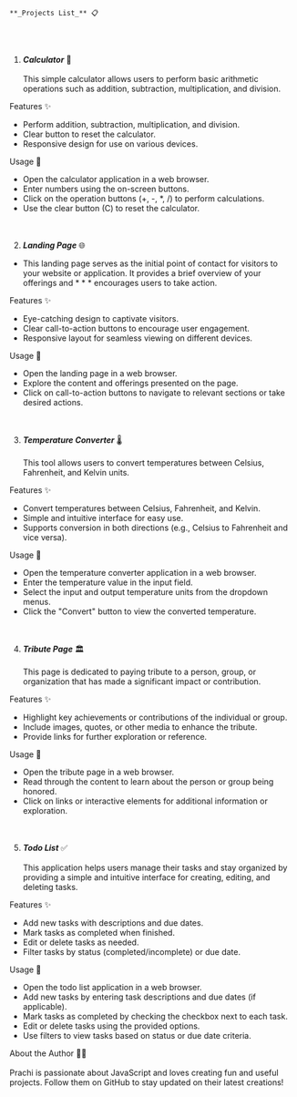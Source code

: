                                                                          **_Projects List_** 📋 
<br> <br>
1.  **_Calculator_**  🧮 <br> <br>
This simple calculator allows users to perform basic arithmetic operations such as addition, subtraction, multiplication, and division. <br>

Features ✨  <br>
* Perform addition, subtraction, multiplication, and division.
* Clear button to reset the calculator.
* Responsive design for use on various devices. <br>

Usage 🚀 <br>
* Open the calculator application in a web browser.
* Enter numbers using the on-screen buttons.
* Click on the operation buttons (+, -, *, /) to perform calculations.
* Use the clear button (C) to reset the calculator. <br> <br> <br>

2. **_Landing Page_**  🌐 <br> 
* This landing page serves as the initial point of contact for visitors to your website or application. It provides a brief overview of your offerings and * * * encourages users to take action. <br>

Features ✨ <br>
* Eye-catching design to captivate visitors.
* Clear call-to-action buttons to encourage user engagement.
* Responsive layout for seamless viewing on different devices. <br>

Usage 🚀 <br>
* Open the landing page in a web browser.
* Explore the content and offerings presented on the page.
* Click on call-to-action buttons to navigate to relevant sections or take desired actions. <br> <br> <br>

3. **_Temperature Converter_**  🌡️ <br> <br>
This tool allows users to convert temperatures between Celsius, Fahrenheit, and Kelvin units.

Features ✨ <br>
* Convert temperatures between Celsius, Fahrenheit, and Kelvin.
* Simple and intuitive interface for easy use.
* Supports conversion in both directions (e.g., Celsius to Fahrenheit and vice versa).

Usage 🚀 <br>
* Open the temperature converter application in a web browser.
* Enter the temperature value in the input field.
* Select the input and output temperature units from the dropdown menus.
* Click the "Convert" button to view the converted temperature. <br> <br> <br>

4. **_Tribute Page_**  🏛️ <br> <br>
This page is dedicated to paying tribute to a person, group, or organization that has made a significant impact or contribution.
 
Features ✨ <br>
* Highlight key achievements or contributions of the individual or group.
* Include images, quotes, or other media to enhance the tribute.
* Provide links for further exploration or reference. <br>

Usage 🚀 <br>
* Open the tribute page in a web browser.
* Read through the content to learn about the person or group being honored.
* Click on links or interactive elements for additional information or exploration. <br> <br> <br>

5. **_Todo List_**  ✅ <br> <br>
This application helps users manage their tasks and stay organized by providing a simple and intuitive interface for creating, editing, and deleting tasks.

Features ✨ <br>
* Add new tasks with descriptions and due dates.
* Mark tasks as completed when finished.
* Edit or delete tasks as needed.
* Filter tasks by status (completed/incomplete) or due date.

Usage 🚀  <br>
* Open the todo list application in a web browser.
* Add new tasks by entering task descriptions and due dates (if applicable).
* Mark tasks as completed by checking the checkbox next to each task.
* Edit or delete tasks using the provided options.
* Use filters to view tasks based on status or due date criteria.

About the Author 👩‍💻 <br> <br>
Prachi is passionate about JavaScript and loves creating fun and useful projects. Follow them on GitHub to stay updated on their latest creations!
